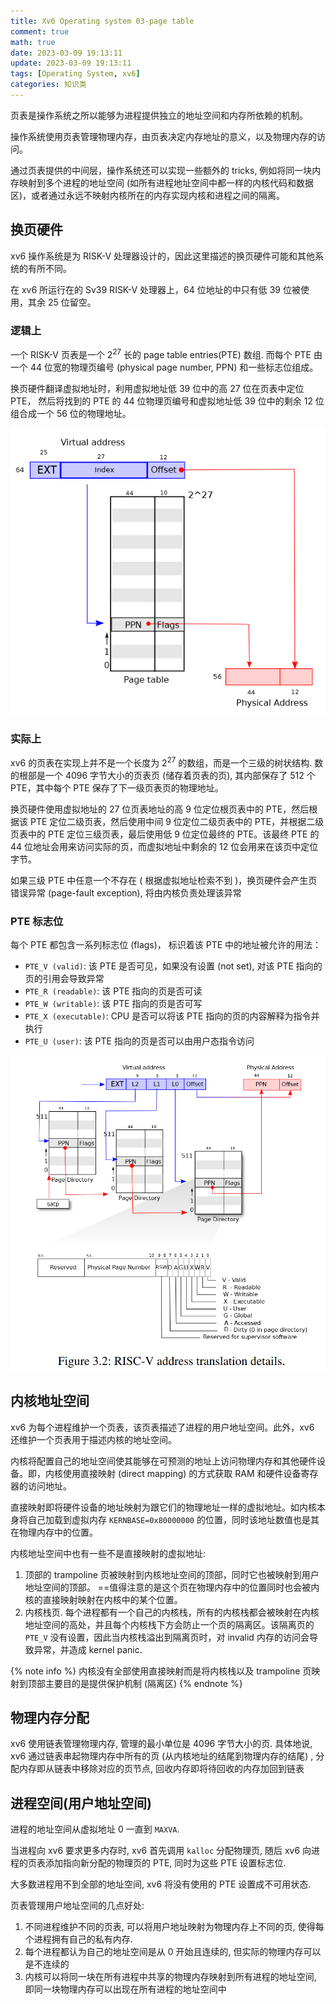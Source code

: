 ```yaml
---
title: Xv6 Operating system 03-page table
comment: true
math: true
date: 2023-03-09 19:13:11
update: 2023-03-09 19:13:11
tags: [Operating System, xv6]
categories: 知识类
---
```


页表是操作系统之所以能够为进程提供独立的地址空间和内存所依赖的机制。

<!--more-->

操作系统使用页表管理物理内存，由页表决定内存地址的意义，以及物理内存的访问。

通过页表提供的中间层，操作系统还可以实现一些额外的 tricks, 例如将同一块内存映射到多个进程的地址空间 (如所有进程地址空间中都一样的内核代码和数据区)，或者通过永远不映射内核所在的内存实现内核和进程之间的隔离。

## 换页硬件

xv6 操作系统是为 RISK-V 处理器设计的，因此这里描述的换页硬件可能和其他系统的有所不同。

在 xv6 所运行在的 Sv39 RISK-V 处理器上，64 位地址的中只有低 39 位被使用，其余 25 位留空。

### 逻辑上
一个 RISK-V 页表是一个 $2^{27}$ 长的 page table entries(PTE) 数组. 而每个 PTE 由一个 44 位宽的物理页编号 (physical page number, PPN) 和一些标志位组成。

换页硬件翻译虚拟地址时，利用虚拟地址低 39 位中的高 27 位在页表中定位 PTE， 然后将找到的 PTE 的 44 位物理页编号和虚拟地址低 39 位中的剩余 12 位组合成一个 56 位的物理地址。

![](Xv6-Operating-system-03-page-table/1.png)

### 实际上
xv6 的页表在实现上并不是一个长度为 $2^27$ 的数组，而是一个三级的树状结构. 数的根部是一个 4096 字节大小的页表页 (储存着页表的页), 其内部保存了 512 个 PTE，其中每个 PTE 保存了下一级页表页的物理地址。

换页硬件使用虚拟地址的 27 位页表地址的高 9 位定位根页表中的 PTE，然后根据该 PTE 定位二级页表，然后使用中间 9 位定位二级页表中的 PTE，并根据二级页表中的 PTE 定位三级页表，最后使用低 9 位定位最终的 PTE。该最终 PTE 的 44 位地址会用来访问实际的页，而虚拟地址中剩余的 12 位会用来在该页中定位字节。

如果三级 PTE 中任意一个不存在 ( 根据虚拟地址检索不到 )，换页硬件会产生页错误异常 (page-fault exception), 将由内核负责处理该异常

### PTE 标志位

每个 PTE 都包含一系列标志位 (flags)， 标识着该 PTE 中的地址被允许的用法：

- `PTE_V (valid)`: 该 PTE 是否可见，如果没有设置 (not set), 对该 PTE 指向的页的引用会导致异常
- `PTE_R (readable)`: 该 PTE 指向的页是否可读
- `PTE_W (writable)`: 该 PTE 指向的页是否可写
- `PTE_X (executable)`: CPU 是否可以将该 PTE 指向的页的内容解释为指令并执行
- `PTE_U (user)`: 该 PTE 指向的页是否可以由用户态指令访问

![](Xv6-Operating-system-03-page-table/2.png)

## 内核地址空间

xv6 为每个进程维护一个页表，该页表描述了进程的用户地址空间。此外，xv6 还维护一个页表用于描述内核的地址空间。

内核将配置自己的地址空间使其能够在可预测的地址上访问物理内存和其他硬件设备。即，内核使用直接映射 (direct mapping) 的方式获取 RAM 和硬件设备寄存器的访问地址。

直接映射即将硬件设备的地址映射为跟它们的物理地址一样的虚拟地址。如内核本身将自己加载到虚拟内存 `KERNBASE=0x80000000` 的位置，同时该地址数值也是其在物理内存中的位置。

内核地址空间中也有一些不是直接映射的虚拟地址:
1. 顶部的 trampoline 页被映射到内核地址空间的顶部，同时它也被映射到用户地址空间的顶部。 ==值得注意的是这个页在物理内存中的位置同时也会被内核的直接映射映射在内核中的某个位置。 
2. 内核栈页. 每个进程都有一个自己的内核栈，所有的内核栈都会被映射在内核地址空间的高处，并且每个内核栈下方会防止一个页的隔离区。该隔离页的 `PTE_V` 没有设置，因此当内核栈溢出到隔离页时，对 invalid 内存的访问会导致异常，并造成 kernel panic.

{% note info %}
内核没有全部使用直接映射而是将内核栈以及 trampoline 页映射到顶部主要目的是提供保护机制 (隔离区)
{% endnote %}

## 物理内存分配

xv6 使用链表管理物理内存, 管理的最小单位是 4096 字节大小的页. 具体地说, xv6 通过链表串起物理内存中所有的页 (从内核地址的结尾到物理内存的结尾) , 分配内存即从链表中移除对应的页节点, 回收内存即将待回收的内存加回到链表

## 进程空间(用户地址空间)

进程的地址空间从虚拟地址 0 一直到 `MAXVA`. 

当进程向 xv6 要求更多内存时, xv6 首先调用 `kalloc` 分配物理页, 随后 xv6 向进程的页表添加指向新分配的物理页的 PTE, 同时为这些 PTE 设置标志位. 

大多数进程用不到全部的地址空间, xv6 将没有使用的 PTE 设置成不可用状态.

页表管理用户地址空间的几点好处:
1. 不同进程维护不同的页表, 可以将用户地址映射为物理内存上不同的页, 使得每个进程拥有自己的私有内存.
2. 每个进程都认为自己的地址空间是从 0 开始且连续的, 但实际的物理内存可以是不连续的
3. 内核可以将同一块在所有进程中共享的物理内存映射到所有进程的地址空间, 即同一块物理内存可以出现在所有进程的地址空间中
